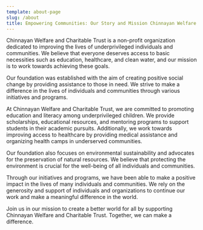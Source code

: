 ```yaml
---
template: about-page
slug: /about
title: Empowering Communities: Our Story and Mission Chinnayan Welfare and Charitable Trust
---
```


Chinnayan Welfare and Charitable Trust is a non-profit organization dedicated to improving the lives of underprivileged individuals and communities. We believe that everyone deserves access to basic necessities such as education, healthcare, and clean water, and our mission is to work towards achieving these goals.

Our foundation was established with the aim of creating positive social change by providing assistance to those in need. We strive to make a difference in the lives of individuals and communities through various initiatives and programs.

At Chinnayan Welfare and Charitable Trust, we are committed to promoting education and literacy among underprivileged children. We provide scholarships, educational resources, and mentoring programs to support students in their academic pursuits. Additionally, we work towards improving access to healthcare by providing medical assistance and organizing health camps in underserved communities.

Our foundation also focuses on environmental sustainability and advocates for the preservation of natural resources. We believe that protecting the environment is crucial for the well-being of all individuals and communities.

Through our initiatives and programs, we have been able to make a positive impact in the lives of many individuals and communities. We rely on the generosity and support of individuals and organizations to continue our work and make a meaningful difference in the world.

Join us in our mission to create a better world for all by supporting Chinnayan Welfare and Charitable Trust. Together, we can make a difference.
